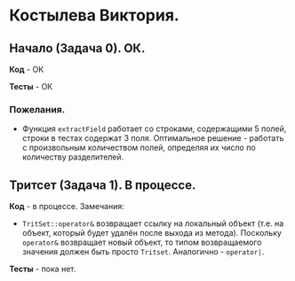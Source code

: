 # Костылева Виктория.

## Начало (Задача 0). ОК.

**Код** - ОК

**Тесты** - ОК

### Пожелания.

- Функция `extractField` работает со строками, содержащими 5 полей, строки в тестах содержат 3 поля. Оптимальное решение - работать с произвольным количеством полей, определяя их число по количеству разделителей.

## Тритсет (Задача 1). В процессе.

**Код** - в процессе. Замечания:

- `TritSet::operator&` возвращает ссылку на локальный объект (т.е. на объект, который будет удалён после выхода из метода).
Поскольку `operator&` возвращает новый объект, то типом возвращаемого значения должен быть просто `Tritset`. Аналогично	- `operator|`.

**Тесты** - пока нет.
